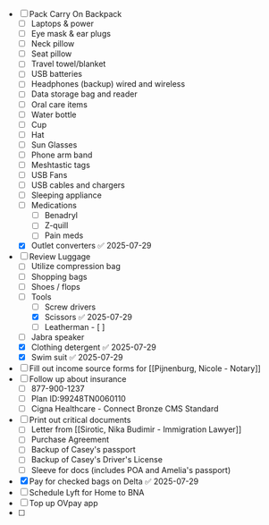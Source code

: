 - [ ] Pack Carry On Backpack
	- [ ] Laptops & power
	- [ ] Eye mask & ear plugs
	- [ ] Neck pillow
	- [ ] Seat pillow
	- [ ] Travel towel/blanket
	- [ ] USB batteries 
	- [ ] Headphones (backup) wired and wireless
	- [ ] Data storage bag and reader 
	- [ ] Oral care items ​
	- [ ] Water bottle 
	- [ ] Cup
	- [ ] Hat
	- [ ] Sun Glasses 
	- [ ] Phone arm band
	- [ ] Meshtastic tags
	- [ ] USB Fans 
	- [ ] USB cables and chargers 
	- [ ] Sleeping appliance 
	- [ ] Medications 
		- [ ] Benadryl
		- [ ] Z-quill
		- [ ] Pain meds 
	- [x] Outlet converters ✅ 2025-07-29
- [ ] Review Luggage 
	- [ ] Utilize compression bag
	- [ ] Shopping bags 
	- [ ] Shoes / flops 
	- [ ] Tools 
		- [ ] Screw drivers 
		- [x] Scissors ✅ 2025-07-29
		- [ ] Leatherman		- [ ] 
	- [ ] Jabra speaker 
	- [x] Clothing detergent ✅ 2025-07-29
	- [x] Swim suit ✅ 2025-07-29
- [ ] Fill out income source forms for [[Pijnenburg, Nicole - Notary]]
- [ ] Follow up about insurance
	- [ ] 877-900-1237
	- [ ] Plan ID:99248TN0060110
	- [ ] Cigna Healthcare - Connect Bronze CMS Standard
- [ ] Print out critical documents
	- [ ] Letter from [[Sirotic, Nika Budimir - Immigration Lawyer]]
	- [ ] Purchase Agreement
	- [ ] Backup of Casey's passport
	- [ ] Backup of Casey's Driver's License 
	- [ ] Sleeve for docs (includes POA and Amelia's passport)
- [x] Pay for checked bags on Delta ✅ 2025-07-29
- [ ] Schedule Lyft for Home to BNA
- [ ] Top up OVpay app 
- [ ] 
